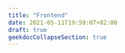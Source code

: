 ```yaml
---
title: "Frontend"
date: 2021-05-11T19:59:07+02:00
draft: true
geekdocCollapseSection: true
---
```


